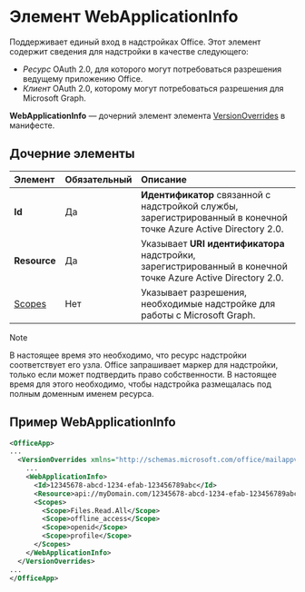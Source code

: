 # <a name="webapplicationinfo-element"></a>Элемент WebApplicationInfo

Поддерживает единый вход в надстройках Office. Этот элемент содержит сведения для надстройки в качестве следующего:

- *Ресурс* OAuth 2.0, для которого могут потребоваться разрешения ведущему приложению Office.
- *Клиент* OAuth 2.0, которому могут потребоваться разрешения для Microsoft Graph.

**WebApplicationInfo** — дочерний элемент элемента [VersionOverrides](versionoverrides.md) в манифесте.  

## <a name="child-elements"></a>Дочерние элементы

|  Элемент |  Обязательный  |  Описание  |
|:-----|:-----|:-----|
|  **Id**    |  Да   |  **Идентификатор** связанной с надстройкой службы, зарегистрированный в конечной точке Azure Active Directory 2.0.|
|  **Resource**  |  Да   |  Указывает **URI идентификатора** надстройки, зарегистрированный в конечной точке Azure Active Directory 2.0.|
|  [Scopes](scopes.md)                |  Нет  |  Указывает разрешения, необходимые надстройке для работы с Microsoft Graph.  |

> [!NOTE] 
> В настоящее время это необходимо, что ресурс надстройки соответствует его узла. Office запрашивает маркер для надстройки, только если может подтвердить право собственности. В настоящее время для этого необходимо, чтобы надстройка размещалась под полным доменным именем ресурса.

## <a name="webapplicationinfo-example"></a>Пример WebApplicationInfo

```xml
<OfficeApp>
...
  <VersionOverrides xmlns="http://schemas.microsoft.com/office/mailappversionoverrides" xsi:type="VersionOverridesV1_0">
    ...
    <WebApplicationInfo>
      <Id>12345678-abcd-1234-efab-123456789abc</Id>
      <Resource>api://myDomain.com/12345678-abcd-1234-efab-123456789abc<Resource>
      <Scopes>
        <Scope>Files.Read.All</Scope>
        <Scope>offline_access</Scope>
        <Scope>openid</Scope>
        <Scope>profile</Scope>        
      </Scopes>
    </WebApplicationInfo>
  </VersionOverrides>
...
</OfficeApp>
```
